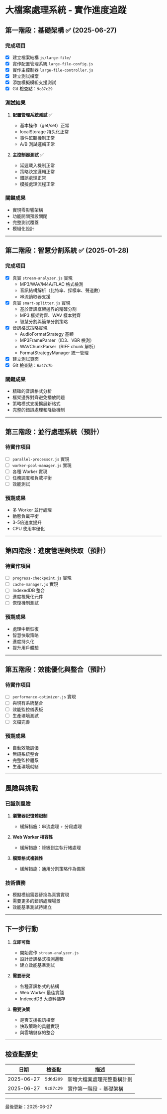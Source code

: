 # 大檔案處理系統 - 實作進度追蹤

## 第一階段：基礎架構 ✅ (2025-06-27)

### 完成項目
- [x] 建立檔案結構 `js/large-file/`
- [x] 實作配置管理系統 `large-file-config.js`
- [x] 實作主控制器 `large-file-controller.js`
- [x] 建立測試檔案
- [x] 添加模擬模組支援測試
- [x] Git 檢查點：`9c87c29`

### 測試結果
1. **配置管理系統測試** ✅
   - 基本操作（get/set）正常
   - localStorage 持久化正常
   - 事件監聽機制正常
   - A/B 測試邏輯正常

2. **主控制器測試** ✅
   - 延遲載入機制正常
   - 策略決定邏輯正常
   - 錯誤處理正常
   - 模擬處理流程正常

### 關鍵成果
- 實現零影響架構
- 功能開關預設關閉
- 完整測試覆蓋
- 模組化設計

---

## 第二階段：智慧分割系統 ✅ (2025-01-28)

### 完成項目
- [x] 真實 `stream-analyzer.js` 實現
  - MP3/WAV/M4A/FLAC 格式檢測
  - 音訊結構解析（比特率、採樣率、聲道數）
  - 串流讀取器支援
- [x] 真實 `smart-splitter.js` 實現
  - 基於音訊框架邊界的精確分割
  - MP3 框架對齊、WAV 樣本對齊
  - 智慧分割與簡單分割策略
- [x] 音訊格式策略實現
  - AudioFormatStrategy 基類
  - MP3FrameParser（ID3、VBR 檢測）
  - WAVChunkParser（RIFF chunk 解析）
  - FormatStrategyManager 統一管理
- [x] 建立測試頁面
- [x] Git 檢查點：`6a47c7b`

### 關鍵成果
- 精確的音訊格式分析
- 框架邊界對齊避免播放問題
- 策略模式支援擴展新格式
- 完整的錯誤處理和降級機制

---

## 第三階段：並行處理系統（預計）

### 待實作項目
- [ ] `parallel-processor.js` 實現
- [ ] `worker-pool-manager.js` 實現
- [ ] 各種 Worker 實現
- [ ] 任務調度和負載平衡
- [ ] 效能測試

### 預期成果
- 多 Worker 並行處理
- 動態負載平衡
- 3-5倍速度提升
- CPU 使用率優化

---

## 第四階段：進度管理與快取（預計）

### 待實作項目
- [ ] `progress-checkpoint.js` 實現
- [ ] `cache-manager.js` 實現
- [ ] IndexedDB 整合
- [ ] 進度視覺化元件
- [ ] 恢復機制測試

### 預期成果
- 處理中斷恢復
- 智慧快取策略
- 進度持久化
- 提升用戶體驗

---

## 第五階段：效能優化與整合（預計）

### 待實作項目
- [ ] `performance-optimizer.js` 實現
- [ ] 與現有系統整合
- [ ] 效能監控儀表板
- [ ] 生產環境測試
- [ ] 文檔完善

### 預期成果
- 自動效能調優
- 無縫系統整合
- 完整監控體系
- 生產環境就緒

---

## 風險與挑戰

### 已識別風險
1. **瀏覽器記憶體限制**
   - 緩解措施：串流處理 + 分段處理

2. **Web Worker 相容性**
   - 緩解措施：降級到主執行緒處理

3. **檔案格式複雜性**
   - 緩解措施：通用分割策略作為備案

### 技術債務
- 模擬模組需要替換為真實實現
- 需要更多的錯誤處理場景
- 效能基準測試待建立

---

## 下一步行動

1. **立即可做**
   - 開始實作 `stream-analyzer.js`
   - 設計音訊格式檢測邏輯
   - 建立效能基準測試

2. **需要研究**
   - 各種音訊格式的結構
   - Web Worker 最佳實踐
   - IndexedDB 大資料儲存

3. **需要決策**
   - 是否支援視訊檔案
   - 快取策略的具體實現
   - 與雲端儲存的整合

---

## 檢查點歷史

| 日期 | 檢查點 | 描述 |
|------|--------|------|
| 2025-06-27 | `5d6d209` | 新增大檔案處理完整重構計劃 |
| 2025-06-27 | `9c87c29` | 實作第一階段 - 基礎架構 |

---

最後更新：2025-06-27